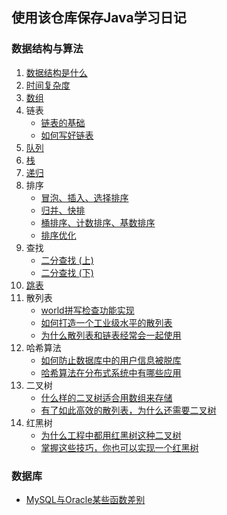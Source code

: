 ## 使用该仓库保存Java学习日记

### 数据结构与算法

1. [数据结构是什么](https://github.com/Jakexsc/JavaStudyBook/blob/master/%E6%95%B0%E6%8D%AE%E7%BB%93%E6%9E%84%E4%B8%8E%E7%AE%97%E6%B3%95/1.%E6%95%B0%E6%8D%AE%E7%BB%93%E6%9E%84%E6%98%AF%E4%BB%80%E4%B9%88.md)
2. [时间复杂度](https://github.com/Jakexsc/JavaStudyBook/blob/master/%E6%95%B0%E6%8D%AE%E7%BB%93%E6%9E%84%E4%B8%8E%E7%AE%97%E6%B3%95/2.%E6%97%B6%E9%97%B4%E5%A4%8D%E6%9D%82%E5%BA%A6.md)
3. [数组](https://github.com/Jakexsc/JavaStudyBook/blob/master/%E6%95%B0%E6%8D%AE%E7%BB%93%E6%9E%84%E4%B8%8E%E7%AE%97%E6%B3%95/3.%E6%95%B0%E7%BB%84.md)
4. 链表
   - [链表的基础](https://github.com/Jakexsc/JavaStudyBook/blob/master/%E6%95%B0%E6%8D%AE%E7%BB%93%E6%9E%84%E4%B8%8E%E7%AE%97%E6%B3%95/4.1.%E9%93%BE%E8%A1%A8%E7%9A%84%E5%9F%BA%E7%A1%80.md)
   - [如何写好链表](https://github.com/Jakexsc/JavaStudyBook/blob/master/%E6%95%B0%E6%8D%AE%E7%BB%93%E6%9E%84%E4%B8%8E%E7%AE%97%E6%B3%95/4.2.%E5%A6%82%E4%BD%95%E5%86%99%E5%A5%BD%E9%93%BE%E8%A1%A8.md)
6. [队列](https://github.com/Jakexsc/JavaStudyBook/blob/master/%E6%95%B0%E6%8D%AE%E7%BB%93%E6%9E%84%E4%B8%8E%E7%AE%97%E6%B3%95/6.%E9%98%9F%E5%88%97.md)
7. [栈](https://github.com/Jakexsc/JavaStudyBook/blob/master/%E6%95%B0%E6%8D%AE%E7%BB%93%E6%9E%84%E4%B8%8E%E7%AE%97%E6%B3%95/7.%E6%A0%88.md)
8. [递归](https://github.com/Jakexsc/JavaStudyBook/blob/master/%E6%95%B0%E6%8D%AE%E7%BB%93%E6%9E%84%E4%B8%8E%E7%AE%97%E6%B3%95/8.%E9%80%92%E5%BD%92.md)
9. 排序
   - [冒泡、插入、选择排序](https://github.com/Jakexsc/JavaStudyBook/blob/master/%E6%95%B0%E6%8D%AE%E7%BB%93%E6%9E%84%E4%B8%8E%E7%AE%97%E6%B3%95/8.1.%E6%8E%92%E5%BA%8F%20-%20%E5%86%92%E6%B3%A1%E3%80%81%E6%8F%92%E5%85%A5%E3%80%81%E9%80%89%E6%8B%A9%E6%8E%92%E5%BA%8F.md)
   - [归并、快排](https://github.com/Jakexsc/JavaStudyBook/blob/master/%E6%95%B0%E6%8D%AE%E7%BB%93%E6%9E%84%E4%B8%8E%E7%AE%97%E6%B3%95/8.2.%E6%8E%92%E5%BA%8F%20-%20%E5%BD%92%E5%B9%B6%E3%80%81%E5%BF%AB%E6%8E%92.md)
   - [桶排序、计数排序、基数排序](https://github.com/Jakexsc/JavaStudyBook/blob/master/%E6%95%B0%E6%8D%AE%E7%BB%93%E6%9E%84%E4%B8%8E%E7%AE%97%E6%B3%95/8.3.%E7%BA%BF%E6%80%A7%E6%8E%92%E5%BA%8F%20-%20%E6%A1%B6%E6%8E%92%E5%BA%8F%E3%80%81%E8%AE%A1%E6%95%B0%E6%8E%92%E5%BA%8F%E3%80%81%E5%9F%BA%E6%95%B0%E6%8E%92%E5%BA%8F.md)
   - [排序优化](https://github.com/Jakexsc/JavaStudyBook/blob/master/%E6%95%B0%E6%8D%AE%E7%BB%93%E6%9E%84%E4%B8%8E%E7%AE%97%E6%B3%95/8.4.%E6%8E%92%E5%BA%8F%E4%BC%98%E5%8C%96.md)
9. 查找
   - [二分查找 (上) ](https://github.com/Jakexsc/JavaStudyBook/blob/master/%E6%95%B0%E6%8D%AE%E7%BB%93%E6%9E%84%E4%B8%8E%E7%AE%97%E6%B3%95/9.1.%E4%BA%8C%E5%88%86%E6%9F%A5%E6%89%BE(%E4%B8%8A).md)
   - [二分查找 (下) ](https://github.com/Jakexsc/JavaStudyBook/blob/master/%E6%95%B0%E6%8D%AE%E7%BB%93%E6%9E%84%E4%B8%8E%E7%AE%97%E6%B3%95/9.2.%E4%BA%8C%E5%88%86%E6%9F%A5%E6%89%BE(%E4%B8%8B).md)
10. [跳表](https://github.com/Jakexsc/JavaStudyBook/blob/master/%E6%95%B0%E6%8D%AE%E7%BB%93%E6%9E%84%E4%B8%8E%E7%AE%97%E6%B3%95/10.%E8%B7%B3%E8%A1%A8.md)
11. 散列表
    - [world拼写检查功能实现](https://github.com/Jakexsc/JavaStudyBook/blob/master/%E6%95%B0%E6%8D%AE%E7%BB%93%E6%9E%84%E4%B8%8E%E7%AE%97%E6%B3%95/11.1.%E6%95%A3%E5%88%97%E8%A1%A8%20-%20world%E6%8B%BC%E5%86%99%E6%A3%80%E6%9F%A5%E5%8A%9F%E8%83%BD.md)
    - [如何打造一个工业级水平的散列表](https://github.com/Jakexsc/JavaStudyBook/blob/master/%E6%95%B0%E6%8D%AE%E7%BB%93%E6%9E%84%E4%B8%8E%E7%AE%97%E6%B3%95/11.2.%E6%95%A3%E5%88%97%E8%A1%A8%20-%20%E6%89%93%E9%80%A0%E4%B8%80%E4%B8%AA%E5%B7%A5%E4%B8%9A%E7%BA%A7%E7%9A%84%E6%95%A3%E5%88%97%E8%A1%A8.md)
    - [为什么散列表和链表经常会一起使用](https://github.com/Jakexsc/JavaStudyBook/blob/master/%E6%95%B0%E6%8D%AE%E7%BB%93%E6%9E%84%E4%B8%8E%E7%AE%97%E6%B3%95/11.3.%E6%95%A3%E5%88%97%E8%A1%A8%20-%20%E9%93%BE%E8%A1%A8%E4%B8%BA%E4%BB%80%E4%B9%88%E7%BB%8F%E5%B8%B8%E5%92%8C%E6%95%A3%E5%88%97%E8%A1%A8%E4%B8%80%E8%B5%B7%E4%BD%BF%E7%94%A8.md)
12. 哈希算法
    - [如何防止数据库中的用户信息被脱库](https://github.com/Jakexsc/JavaStudyBook/blob/master/%E6%95%B0%E6%8D%AE%E7%BB%93%E6%9E%84%E4%B8%8E%E7%AE%97%E6%B3%95/12.1.%E5%93%88%E5%B8%8C%E7%AE%97%E6%B3%95%20-%20%E5%A6%82%E4%BD%95%E9%98%B2%E6%AD%A2%E6%95%B0%E6%8D%AE%E5%BA%93%E4%B8%AD%E7%9A%84%E7%94%A8%E6%88%B7%E4%BF%A1%E6%81%AF%E8%A2%AB%E8%84%B1%E5%BA%93.md)
    - [哈希算法在分布式系统中有哪些应用](https://github.com/Jakexsc/JavaStudyBook/blob/master/%E6%95%B0%E6%8D%AE%E7%BB%93%E6%9E%84%E4%B8%8E%E7%AE%97%E6%B3%95/12.2.%E5%93%88%E5%B8%8C%E7%AE%97%E6%B3%95%20-%20%E5%93%88%E5%B8%8C%E7%AE%97%E6%B3%95%E5%9C%A8%E5%88%86%E5%B8%83%E5%BC%8F%E7%B3%BB%E7%BB%9F%E4%B8%AD%E6%9C%89%E5%93%AA%E4%BA%9B%E5%BA%94%E7%94%A8.md)
13. 二叉树
    - [什么样的二叉树适合用数组来存储](https://github.com/Jakexsc/JavaStudyBook/blob/master/%E6%95%B0%E6%8D%AE%E7%BB%93%E6%9E%84%E4%B8%8E%E7%AE%97%E6%B3%95/13.1.%E4%BA%8C%E5%8F%89%E6%A0%91%20-%20%E4%BB%80%E4%B9%88%E6%A0%B7%E7%9A%84%E4%BA%8C%E5%8F%89%E6%A0%91%E9%80%82%E5%90%88%E7%94%A8%E6%95%B0%E7%BB%84%E6%9D%A5%E5%AD%98%E5%82%A8.md)
    - [有了如此高效的散列表，为什么还需要二叉树](https://github.com/Jakexsc/JavaStudyBook/blob/master/%E6%95%B0%E6%8D%AE%E7%BB%93%E6%9E%84%E4%B8%8E%E7%AE%97%E6%B3%95/13.2.%E4%BA%8C%E5%8F%89%E6%A0%91%20-%20%E6%9C%89%E4%BA%86%E5%A6%82%E6%AD%A4%E9%AB%98%E6%95%88%E7%9A%84%E6%95%A3%E5%88%97%E8%A1%A8%EF%BC%8C%E4%B8%BA%E4%BB%80%E4%B9%88%E8%BF%98%E9%9C%80%E8%A6%81%E4%BA%8C%E5%8F%89%E6%A0%91.md)
14. 红黑树
    - [为什么工程中都用红黑树这种二叉树](https://github.com/Jakexsc/JavaStudyBook/blob/master/%E6%95%B0%E6%8D%AE%E7%BB%93%E6%9E%84%E4%B8%8E%E7%AE%97%E6%B3%95/14.1.%E7%BA%A2%E9%BB%91%E6%A0%91%20-%20%E4%B8%BA%E4%BB%80%E4%B9%88%E5%B7%A5%E7%A8%8B%E4%B8%AD%E9%83%BD%E7%94%A8%E7%BA%A2%E9%BB%91%E6%A0%91%E8%BF%99%E7%A7%8D%E4%BA%8C%E5%8F%89%E6%A0%91.md)
    - [掌握这些技巧，你也可以实现一个红黑树](https://github.com/Jakexsc/JavaStudyBook/blob/master/%E6%95%B0%E6%8D%AE%E7%BB%93%E6%9E%84%E4%B8%8E%E7%AE%97%E6%B3%95/14.2.%E7%BA%A2%E9%BB%91%E6%A0%91%20-%20%E6%8E%8C%E6%8F%A1%E8%BF%99%E4%BA%9B%E6%8A%80%E5%B7%A7%EF%BC%8C%E4%BD%A0%E4%B9%9F%E8%83%BD%E5%AE%9E%E7%8E%B0%E7%BA%A2%E9%BB%91%E6%A0%91.md)

### 数据库

- [MySQL与Oracle某些函数差别](https://github.com/Jakexsc/JavaStudyBook/blob/master/%E6%95%B0%E6%8D%AE%E5%BA%93/MySQL%E4%B8%8EOracle%E6%9F%90%E4%BA%9B%E5%87%BD%E6%95%B0%E5%B7%AE%E5%88%AB.md)


